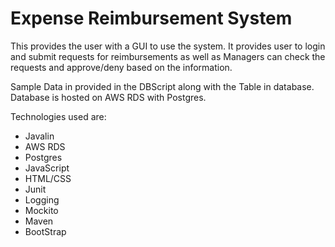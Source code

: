 # Expense Reimbursement System 

This provides the user with a GUI to use the system.
It provides user to login and submit requests for reimbursements as well as Managers can check the requests and approve/deny based on the information.

Sample Data in provided in the DBScript along with the Table in database.
Database is hosted on AWS RDS with Postgres.

Technologies used are:

* Javalin
* AWS RDS
* Postgres
* JavaScript
* HTML/CSS
* Junit
* Logging
* Mockito
* Maven
* BootStrap
